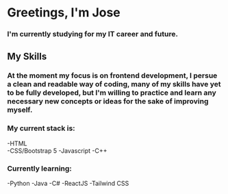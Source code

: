 # Greetings, I'm Jose

### I'm currently studying for my IT career and future.

## My Skills 

### At the moment my focus is on frontend development, I persue a clean and readable way of coding, many of my skills have yet to be fully developed, but I'm willing to practice and learn any necessary new concepts or ideas for the sake of improving myself. 
### My current stack is:

-HTML <br>
-CSS/Bootstrap 5
-Javascript 
-C++

### Currently learning: 

-Python
-Java
-C#
-ReactJS
-Tailwind CSS




